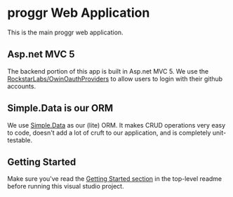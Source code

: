 ﻿# proggr Web Application

This is the main proggr web application.

## Asp.net MVC 5

The backend portion of this app is built in Asp.net MVC 5. We use the [RockstarLabs/OwinOauthProviders](https://github.com/RockstarLabs/OwinOAuthProviders) to allow users to login with their github accounts.

## Simple.Data is our ORM

We use [Simple.Data](http://simplefx.org/simpledata/docs/) as our (lite) ORM. It makes CRUD operations very easy to code, doesn't add a lot of cruft to our application, and is completely unit-testable.

## Getting Started

Make sure you've read the [Getting Started section]() in the top-level readme before running this visual studio project.